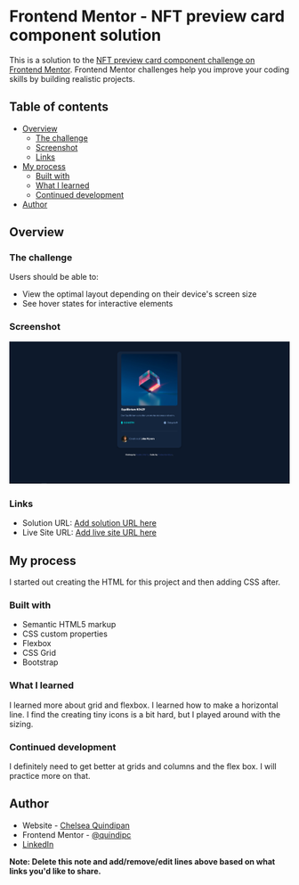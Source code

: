 # Frontend Mentor - NFT preview card component solution

This is a solution to the [NFT preview card component challenge on Frontend Mentor](https://www.frontendmentor.io/challenges/nft-preview-card-component-SbdUL_w0U). Frontend Mentor challenges help you improve your coding skills by building realistic projects. 

## Table of contents

- [Overview](#overview)
  - [The challenge](#the-challenge)
  - [Screenshot](#screenshot)
  - [Links](#links)
- [My process](#my-process)
  - [Built with](#built-with)
  - [What I learned](#what-i-learned)
  - [Continued development](#continued-development)
- [Author](#author)


## Overview

### The challenge

Users should be able to:

- View the optimal layout depending on their device's screen size
- See hover states for interactive elements

### Screenshot

![](./Screenshot.PNG)


### Links

- Solution URL: [Add solution URL here](https://www.frontendmentor.io/challenges/nft-preview-card-component-SbdUL_w0U/hub/nft-preview-card-iS0TTSinY)
- Live Site URL: [Add live site URL here](https://quindipc.github.io/nft-preview-card/)

## My process

I started out creating the HTML for this project and then adding CSS after. 

### Built with

- Semantic HTML5 markup
- CSS custom properties
- Flexbox
- CSS Grid
- Bootstrap


### What I learned

I learned more about grid and flexbox. I learned how to make a horizontal line. I find the creating tiny icons is a bit hard, but I played around with the sizing.

### Continued development

I definitely need to get better at grids and columns and the flex box. I will practice more on that.


## Author

- Website - [Chelsea Quindipan](https://www.chelseaquindipan.ca)
- Frontend Mentor - [@quindipc](https://www.frontendmentor.io/profile/yourusername)
- [LinkedIn](https://www.linkedin.com/in/chelsea-quindipan/)

**Note: Delete this note and add/remove/edit lines above based on what links you'd like to share.**
